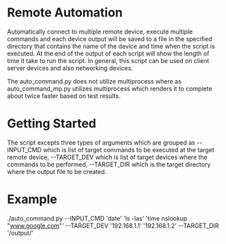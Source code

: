 # Remote Automation

Automatically connect to multiple remote device, execute multiple commands and each device output will be saved to a file in the specified directory that contains the name of the device and time when the script is executed. At the end of the output of each script will show the length of time it take to run the script. In general, this script can be used on client server devices and also networking devices.

The auto_command.py does not utilize multiprocess where as auto_command_mp.py utilizes multiprocess which renders it to complete about twice faster based on test results.

# Getting Started

The script excepts three types of arguments which are grouped as --INPUT_CMD which is list of target commands to be executed at the target remote device, --TARGET_DEV which is list of target devices where the commands to be performed, --TARGET_DIR which is the target directory where the output file to be created.

# Example

./auto_command.py --INPUT_CMD 'date' 'ls -las' 'time nslookup "www.google.com"' --TARGET_DEV '192.168.1.1' '192.168.1.2' --TARGET_DIR '/output/'
